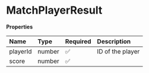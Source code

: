 # MatchPlayerResult

**Properties**

| Name     | Type   | Required | Description      |
| :------- | :----- | :------- | :--------------- |
| playerId | number | ✅       | ID of the player |
| score    | number | ✅       |                  |

<!-- This file was generated by liblab | https://liblab.com/ -->
